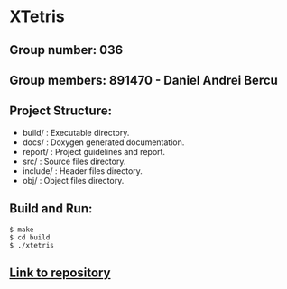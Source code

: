 # XTetris

## Group number: 036

## Group members: 891470 - Daniel Andrei Bercu

## Project Structure:

- build/   :   Executable directory.
- docs/    :   Doxygen generated documentation.
- report/  :   Project guidelines and report.
- src/     :   Source files directory.
- include/ :   Header files directory.
- obj/     :   Object files directory.

## Build and Run:

```shell
$ make
$ cd build
$ ./xtetris
```

## [Link to repository](https://github.com/danielbercu/XTetris)

